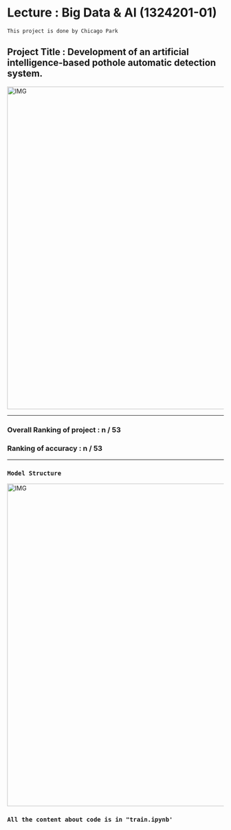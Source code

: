 # Lecture : Big Data & AI (1324201-01)
`This project is done by Chicago Park`

## Project Title : Development of an artificial intelligence-based pothole automatic detection system.
<img width="750" alt="IMG" src="https://user-images.githubusercontent.com/73331241/145944953-3521e9fc-a195-4069-bad0-af378339a093.jpeg">

---
### Overall Ranking of project : n / 53
### Ranking of accuracy : n / 53
---
### `Model Structure`


<img width="750" alt="IMG" src="https://user-images.githubusercontent.com/73331241/145943469-be5a096b-ecfe-44f0-b2be-d531683a6672.jpeg">


### `All the content about code is in "train.ipynb'`



